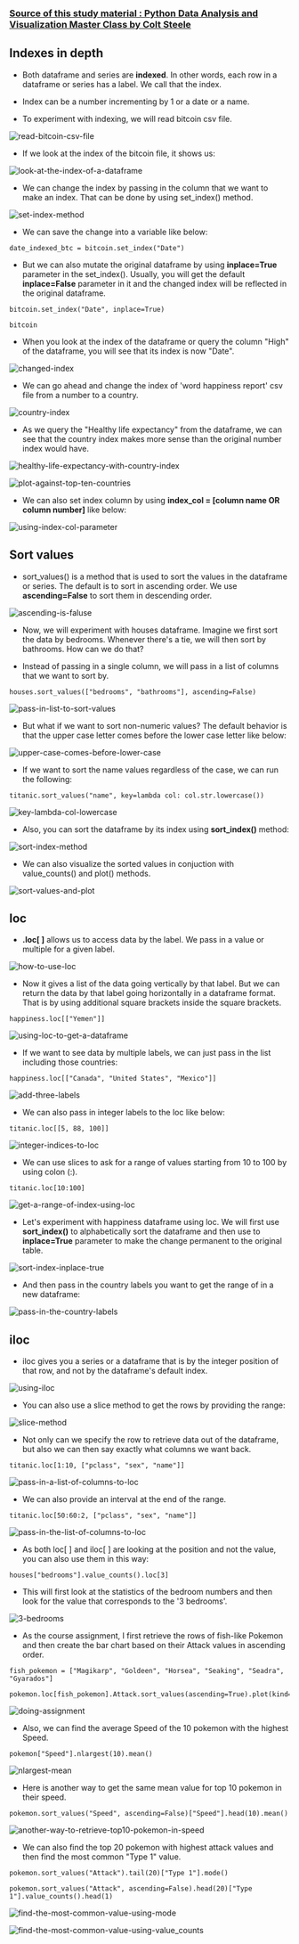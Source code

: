 ### [Source of this study material : Python Data Analysis and Visualization Master Class by Colt Steele](https://www.udemy.com/course/python-data-analysis-visualization/)


## Indexes in depth

- Both dataframe and series are **indexed**. In other words, each row in a dataframe or series has a label. We call that the index.


- Index can be a number incrementing by 1 or a date or a name. 


- To experiment with indexing, we will read bitcoin csv file.


![read-bitcoin-csv-file](/pictures/python/indexing-and-sorting/read-bitcoin-csv-file.PNG "read bitcoin csv file")


- If we look at the index of the bitcoin file, it shows us:


![look-at-the-index-of-a-dataframe](/pictures/python/indexing-and-sorting/look-at-the-index-of-dataframe.PNG "look at the index of the dataframe")


- We can change the index by passing in the column that we want to make an index. That can be done by using set_index() method.


![set-index-method](/pictures/python/indexing-and-sorting/set-index-method.PNG "set_index method")


- We can save the change into a variable like below:


```
date_indexed_btc = bitcoin.set_index("Date")
```


- But we can also mutate the original dataframe by using **inplace=True** parameter in the set_index(). Usually, you will get the default **inplace=False** parameter in it and the changed index will be reflected in the original dataframe.


```
bitcoin.set_index("Date", inplace=True)

bitcoin
```

- When you look at the index of the dataframe or query the column "High" of the dataframe, you will see that its index is now "Date".


![changed-index](/pictures/python/indexing-and-sorting/changed-index.PNG "changed index")


- We can go ahead and change the index of 'word happiness report' csv file from a number to a country.



![country-index](/pictures/python/indexing-and-sorting/country-index.PNG "country index")


- As we query the "Healthy life expectancy" from the dataframe, we can see that the country index makes more sense than the original number index would have.


![healthy-life-expectancy-with-country-index](/pictures/python/indexing-and-sorting/healthy-life-expectancy-with-country-index.PNG "healthy life expectancy column with country index")


![plot-against-top-ten-countries](/pictures/python/indexing-and-sorting/plot-against-top-ten.PNG "plot against top ten countries in healthy life expectancy")


- We can also set index column by using **index_col = [column name OR column number]** like below:


![using-index-col-parameter](/pictures/python/indexing-and-sorting/using-index-col-parameter.PNG "using index_col parameter")



## Sort values

- sort_values() is a method that is used to sort the values in the dataframe or series. The default is to sort in ascending order. We use **ascending=False** to sort them in descending order. 


![ascending-is-faluse](/pictures/python/indexing-and-sorting/ascenidng-equals-false.PNG "ascending equals false")


- Now, we will experiment with houses dataframe. Imagine we first sort the data by bedrooms. Whenever there's a tie, we will then sort by bathrooms. How can we do that?


- Instead of passing in a single column, we will pass in a list of columns that we want to sort by.


```
houses.sort_values(["bedrooms", "bathrooms"], ascending=False)
```


![pass-in-list-to-sort-values](/pictures/python/indexing-and-sorting/pass-in-list-to-sort-values.PNG "passing in a list to sort values")


- But what if we want to sort non-numeric values? The default behavior is that the upper case letter comes before the lower case letter like below:


![upper-case-comes-before-lower-case](/pictures/python/indexing-and-sorting/upper-case-comes-before-lower-case.PNG "upper case letter comes before lower case letter")


- If we want to sort the name values regardless of the case, we can run the following:


```
titanic.sort_values("name", key=lambda col: col.str.lowercase())
```


![key-lambda-col-lowercase](/pictures/python/indexing-and-sorting/key-lambda-lowercase.PNG "key=lambda col: col.str.lowercase()")


- Also, you can sort the dataframe by its index using **sort_index()** method:


![sort-index-method](/pictures/python/indexing-and-sorting/sort-index-method.PNG "sort_index() method")


- We can also visualize the sorted values in conjuction with value_counts() and plot() methods.


![sort-values-and-plot](/pictures/python/indexing-and-sorting/sort-values-and-plot.PNG "sort values and plot")



## loc

- **.loc[ ]** allows us to access data by the label. We pass in a value or multiple for a given label.


![how-to-use-loc](/pictures/python/indexing-and-sorting/how-to-use-loc.PNG "how to use loc")


- Now it gives a list of the data going vertically by that label. But we can return the data by that label going horizontally in a dataframe format. That is by using additional square brackets inside the square brackets.


```
happiness.loc[["Yemen"]]
```


![using-loc-to-get-a-dataframe](/pictures/python/indexing-and-sorting/using-loc-to-get-a-dataframe.PNG "using loc to get a dataframe")


- If we want to see data by multiple labels, we can just pass in the list including those countries:


```
happiness.loc[["Canada", "United States", "Mexico"]]
```


![add-three-labels](/pictures/python/indexing-and-sorting/add-three-labels.PNG "add three labels")


- We can also pass in integer labels to the loc like below:


```
titanic.loc[[5, 88, 100]]
```

![integer-indices-to-loc](/pictures/python/indexing-and-sorting/integer-indices-to-loc.PNG "integer indices to loc")


- We can use slices to ask for a range of values starting from 10 to 100 by using colon (:).


```
titanic.loc[10:100]
```


![get-a-range-of-index-using-loc](/pictures/python/indexing-and-sorting/get-a-range-of-index-with-loc.PNG "get a range of index using loc")


- Let's experiment with happiness dataframe using loc. We will first use **sort_index()** to alphabetically sort the dataframe and then use to **inplace=True** parameter to make the change permanent to the original table.


![sort-index-inplace-true](/pictures/python/indexing-and-sorting/sort-index-inplace-true.PNG "sort_index and inplace=true")


- And then pass in the country labels you want to get the range of in a new dataframe:


![pass-in-the-country-labels](/pictures/python/indexing-and-sorting/pass-in-the-country-labels.PNG "pass in the country labels")



## iloc

- iloc gives you a series or a dataframe that is by the integer position of that row, and not by the dataframe's default index.


![using-iloc](/pictures/python/indexing-and-sorting/using-iloc.PNG "usng iloc")


- You can also use a slice method to get the rows by providing the range:


![slice-method](/pictures/python/indexing-and-sorting/slice-method.PNG "slice method")


- Not only can we specify the row to retrieve data out of the dataframe, but also we can then say exactly what columns we want back.


```
titanic.loc[1:10, ["pclass", "sex", "name"]]
```


![pass-in-a-list-of-columns-to-loc](/pictures/python/indexing-and-sorting/pass-in-list-of-columns-to-loc.PNG "pass in the list of columns to loc")


- We can also provide an interval at the end of the range.


```
titanic.loc[50:60:2, ["pclass", "sex", "name"]]
```


![pass-in-the-list-of-columns-to-loc](/pictures/python/indexing-and-sorting/pass-in-list-of-columns-to-loc.PNG "pass in the list of columns to loc")


- As both loc[ ] and iloc[ ] are looking at the position and not the value, you can also use them in this way:


```
houses["bedrooms"].value_counts().loc[3]
```

- This will first look at the statistics of the bedroom numbers and then look for the value that corresponds to the '3 bedrooms'.


![3-bedrooms](/pictures/python/indexing-and-sorting/3-bedrooms.PNG "3 bedrooms")


- As the course assignment, I first retrieve the rows of fish-like Pokemon and then create the bar chart based on their Attack values in ascending order.


```
fish_pokemon = ["Magikarp", "Goldeen", "Horsea", "Seaking", "Seadra", "Gyarados"]

pokemon.loc[fish_pokemon].Attack.sort_values(ascending=True).plot(kind="bar")
```


![doing-assignment](/pictures/python/indexing-and-sorting/doing-assignment.PNG "doing assignment")


- Also, we can find the average Speed of the 10 pokemon with the highest Speed.


```
pokemon["Speed"].nlargest(10).mean()
```


![nlargest-mean](/pictures/python/indexing-and-sorting/nlargest-mean.PNG "nlargest mean")


- Here is another way to get the same mean value for top 10 pokemon in their speed.


```
pokemon.sort_values("Speed", ascending=False)["Speed"].head(10).mean()
```


![another-way-to-retrieve-top10-pokemon-in-speed](/pictures/python/indexing-and-sorting/another-way-to-retrieve-top10-pokemon.PNG "another way to retrieve top 10 pokemon's speed average")



- We can also find the top 20 pokemon with highest attack values and then find the most common "Type 1" value.


```
pokemon.sort_values("Attack").tail(20)["Type 1"].mode()

pokemon.sort_values("Attack", ascending=False).head(20)["Type 1"].value_counts().head(1)
```


![find-the-most-common-value-using-mode](/pictures/python/indexing-and-sorting/find-the-most-common-value-using-mode.PNG "find the most common value using mode()")



![find-the-most-common-value-using-value_counts](/pictures/python/indexing-and-sorting/find-most-common-value-using-value-counts.PNG "find the most common value using value_counts()")